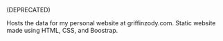 (DEPRECATED)

Hosts the data for my personal website at griffinzody.com. Static website made using HTML, CSS, and Boostrap. 
